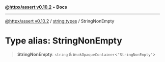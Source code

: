 [**@httpx/assert v0.10.2**](../../README.md) • **Docs**

***

[@httpx/assert v0.10.2](../../README.md) / [string.types](../README.md) / StringNonEmpty

# Type alias: StringNonEmpty

> **StringNonEmpty**: `string` & `WeakOpaqueContainer`\<`"StringNonEmpty"`\>
